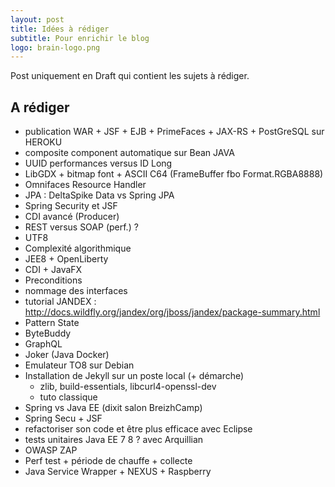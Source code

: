 ```yaml
---
layout: post
title: Idées à rédiger
subtitle: Pour enrichir le blog
logo: brain-logo.png
---
```


Post uniquement en Draft qui contient les sujets à rédiger.

## A rédiger

* publication WAR + JSF + EJB + PrimeFaces + JAX-RS + PostGreSQL sur HEROKU
* composite component automatique sur Bean JAVA
* UUID performances versus ID Long
* LibGDX + bitmap font + ASCII C64 (FrameBuffer fbo Format.RGBA8888)
* Omnifaces Resource Handler
* JPA : DeltaSpike Data vs Spring JPA
* Spring Security et JSF
* CDI avancé (Producer)
* REST versus SOAP (perf.) ?
* UTF8
* Complexité algorithmique
* JEE8 + OpenLiberty
* CDI + JavaFX
* Preconditions
* nommage des interfaces
* tutorial JANDEX : http://docs.wildfly.org/jandex/org/jboss/jandex/package-summary.html
* Pattern State
* ByteBuddy
* GraphQL
* Joker (Java Docker)
* Emulateur TO8 sur Debian
* Installation de Jekyll sur un poste local (+ démarche) 
	* zlib, build-essentials, libcurl4-openssl-dev
	* tuto classique
* Spring vs Java EE (dixit salon BreizhCamp)
* Spring Secu + JSF
* refactoriser son code et être plus efficace avec Eclipse
* tests unitaires Java EE 7 8 ? avec Arquillian	
* OWASP ZAP
* Perf test + période de chauffe + collecte
* Java Service Wrapper + NEXUS + Raspberry